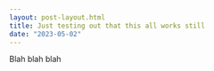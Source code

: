 ```yaml
---
layout: post-layout.html
title: Just testing out that this all works still
date: "2023-05-02"
---
```

Blah blah blah